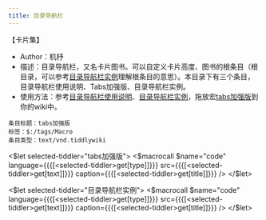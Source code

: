 ```yaml
---
title: 目录导航栏
---
```


【卡片集】

* Author：机杼
* 描述：目录导航栏，又名卡片图书。可以自定义卡片高度、图书的根条目（根目录，可以参考[目录导航栏实例](#%E7%9B%AE%E5%BD%95%E5%AF%BC%E8%88%AA%E6%A0%8F%E5%AE%9E%E4%BE%8B)理解根条目的意思）。本目录下有三个条目，目录导航栏使用说明、Tabs加强版、目录导航栏实例。
* 使用方法：参考[目录导航栏使用说明](#%E7%9B%AE%E5%BD%95%E5%AF%BC%E8%88%AA%E6%A0%8F%E4%BD%BF%E7%94%A8%E8%AF%B4%E6%98%8E)、[目录导航栏实例](#%E7%9B%AE%E5%BD%95%E5%AF%BC%E8%88%AA%E6%A0%8F%E5%AE%9E%E4%BE%8B)，拖放宏[tabs加强版](#tabs%E5%8A%A0%E5%BC%BA%E7%89%88)到你的wiki中。


```
条目标题：tabs加强版
标签：$:/tags/Macro
条目类型：text/vnd.tiddlywiki
```


<$let selected-tiddler="tabs加强版">
	<$macrocall $name="code" language={{{[<selected-tiddler>get[type]]}}} src={{{[<selected-tiddler>get[text]]}}} caption={{{[<selected-tiddler>get[title]]}}} />
</$let>

<$let selected-tiddler="目录导航栏实例">
	<$macrocall $name="code" language={{{[<selected-tiddler>get[type]]}}} src={{{[<selected-tiddler>get[text]]}}} caption={{{[<selected-tiddler>get[title]]}}} />
</$let>